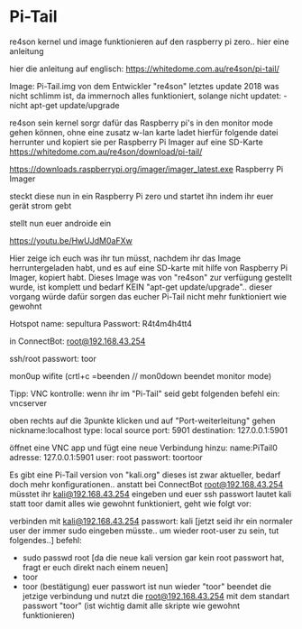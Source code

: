 # Pi-Tail
re4son kernel und image funktionieren auf den raspberry pi zero.. hier eine anleitung

hier die anleitung auf englisch:
https://whitedome.com.au/re4son/pi-tail/

Image: Pi-Tail.img von dem Entwickler "re4son"
letztes update 2018
was nicht schlimm ist, da immernoch alles funktioniert, solange nicht updatet:
-nicht apt-get update/upgrade

re4son sein kernel sorgr dafür das Raspberry pi's in den monitor mode
gehen können, ohne eine zusatz w-lan karte
ladet hierfür folgende datei herrunter und kopiert sie
per Raspberry Pi Imager auf eine SD-Karte
https://whitedome.com.au/re4son/download/pi-tail/

https://downloads.raspberrypi.org/imager/imager_latest.exe
Raspberry Pi Imager

steckt diese nun in ein Raspberry Pi zero und startet ihn
indem ihr euer gerät strom gebt

stellt nun euer androide  ein

https://youtu.be/HwUJdM0aFXw

Hier zeige ich euch was ihr tun müsst, nachdem ihr das Image herruntergeladen habt, und es auf eine SD-karte mit hilfe von Raspberry Pi Imager, kopiert habt.
Dieses Image was von "re4son" zur verfügung gestellt wurde, ist komplett und bedarf KEIN "apt-get update/upgrade".. dieser vorgang würde dafür sorgen das eucher Pi-Tail nicht mehr funktioniert wie gewohnt

Hotspot name:
sepultura
Passwort:
R4t4m4h4tt4

in ConnectBot:
root@192.168.43.254

ssh/root passwort:
toor

mon0up
wifite
(crtl+c =beenden // mon0down beendet monitor mode)

Tipp: VNC kontrolle:
wenn ihr im "Pi-Tail" seid
gebt folgenden befehl ein:
vncserver

oben rechts auf die 3punkte klicken und auf "Port-weiterleitung" gehen
nickname:localhost
type: local
source port: 5901
destination: 127.0.0.1:5901

öffnet eine VNC app und fügt eine neue Verbindung hinzu:
name:PiTail0
adresse: 127.0.0.1:5901
user: root
passwort: toortoor


Es gibt eine Pi-Tail version von "kali.org"
dieses ist zwar aktueller, bedarf doch mehr konfigurationen..
anstatt bei ConnectBot root@192.168.43.254 müsstet ihr kali@192.168.43.254 eingeben und euer ssh passwort lautet kali statt toor
damit alles wie gewohnt funktioniert, geht wie folgt vor:

verbinden mit kali@192.168.43.254
passwort: kali
[jetzt seid ihr ein normaler user der immer sudo eingeben müsste.. um wieder root-user zu sein, tut folgendes..]
befehl:
- sudo passwd root
[da die neue kali version gar kein root passwort hat, fragt er euch direkt nach einem neuen]
- toor
- toor (bestätigung)
euer passwort ist nun wieder "toor"
beendet die jetzige verbindung und nutzt die root@192.168.43.254 mit dem standart passwort "toor"
(ist wichtig damit alle skripte wie gewohnt funktionieren)


